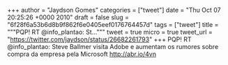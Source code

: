 
+++
author = "Jaydson Gomes"
categories = ["tweet"]
date = "Thu Oct 07 20:25:26 +0000 2010"
draft = false
slug = "6f28f6a53b6d8b9f862f6e0405eef0176764457d"
tags = ["tweet"]
title = """PQP! RT @info_plantao: St..."""
tweet = true
micro = true
tweet_url = "https://twitter.com/jaydson/status/26682261793"
+++
PQP! RT @info_plantao: Steve Ballmer visita Adobe e aumentam os rumores sobre compra da empresa pela Microsoft http://abr.io/4vn
